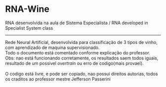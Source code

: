 # RNA-Wine
RNA desenvolvida na aula de Sistema Especialista / RNA developed in Specialist System class<br>
<hr>
Rede Neural Artificial, desenvolvida para classificação de 3 tipos de vinho, com aprendizado de maquina supervisionado.<br>
Todo o documento está comentado conforme explicação do professor.<br>
Obs: nao está funcionando corretamente, os resultados saem todos iguais, resultado de um possivel <i>overtrain</i> ou erro de codigo(mais provael).<br>
<br>
O codigo está livre, e pode ser copiado, nao possui direitos autorias, todos os craditos ao professor mestre Jefferson Passerini
